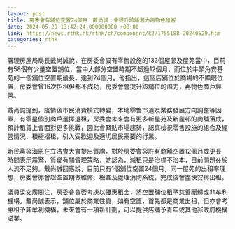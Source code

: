 ```yaml
---
layout: post
title: 房委會有舖位空置24個月　戴尚誠：會提升該舖潛力再物色租客
date: 2024-05-29 13:42:24.000000000 +08:00
link: https://news.rthk.hk/rthk/ch/component/k2/1755188-20240529.htm
categories: rthk
---
```


署理房屋局局長戴尚誠說，在房委會設有零售設施的133個屋邨及屋苑當中，目前有58個有少量空置舖位，當中大部分空置時期不超過12個月，而位於牛頭角安基苑的一個舖位空置期最長，達到24個月。他指出，這個店舖位於商場的不顯眼位置，房委會曾16次招租但都不成功，房委會會提升該舖位的潛力，再物色商戶經營。

戴尚誠提到，疫情後市民消費模式轉變，本地零售市道及業務發展方向調整等因素，有零星個別商戶選擇退租，房委會未來會有更多新屋苑及新屋邨的商舖落成，預計租賃上會面對更多挑戰，因此會緊貼市場趨勢，認真檢視零售設施的組合及經營情況，積極招租，引入受歡迎及適切居民需要的行業。

新民黨容海恩在立法會大會提出質詢，對於房委會容許有商舖空置12個月或更長時間表示震驚，質疑有關管理策略，她認為，減租只是治標不治本，目前問題在於人流不足夠。戴尚誠回應說，目前只有1個舖位空置24個月，同一屋苑的出租率理想，房委會亦會趁空置期做維修、檢查及處理消防系統，完成後會盡快安排出租。

議員梁文廣關注，房委會會否考慮以優惠租金，將空置舖位租予慈善團體或非牟利機構。戴尚誠表示，舖位屬於商業性質，如有空置，首先都是商業出租，但亦會考慮租予非牟利機構，未來會有一項新計劃，可以提供店舖予青年或其他非政府機構試業。
